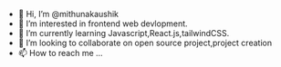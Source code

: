 - 👋 Hi, I’m @mithunakaushik
- 👀 I’m interested in frontend web devlopment.
- 🌱 I’m currently learning Javascript,React.js,tailwindCSS.
- 💞️ I’m looking to collaborate on open source project,project creation
- 📫 How to reach me ...

<!---
mithunakaushik/mithunakaushik is a ✨ special ✨ repository because its `README.md` (this file) appears on your GitHub profile.
You can click the Preview link to take a look at your changes.
--->
